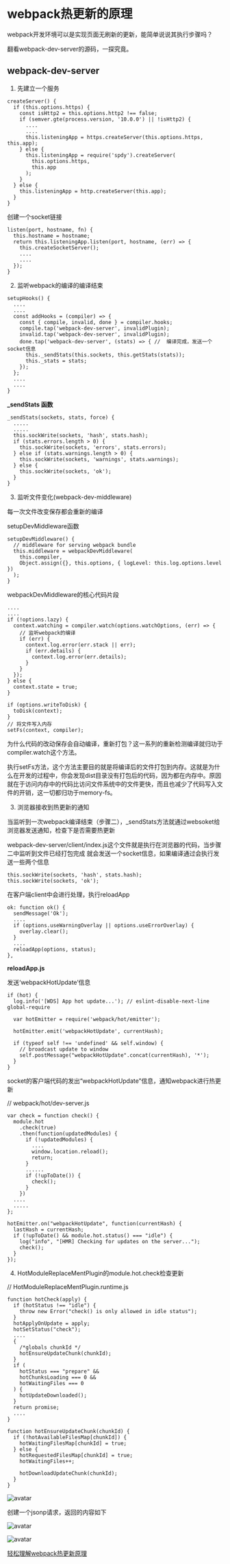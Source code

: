 # webpack热更新的原理

webpack开发环境可以是实现页面无刷新的更新，能简单说说其执行步骤吗？

翻看webpack-dev-server的源码，一探究竟。

## webpack-dev-server

1. 先建立一个服务
```
createServer() {
  if (this.options.https) {
    const isHttp2 = this.options.http2 !== false;
    if (semver.gte(process.version, '10.0.0') || !isHttp2) {
      ....
      ....
      this.listeningApp = https.createServer(this.options.https, this.app);
    } else {
      this.listeningApp = require('spdy').createServer(
        this.options.https,
        this.app
      );
    }
  } else {
    this.listeningApp = http.createServer(this.app);
  }
}
```

创建一个socket链接
```
listen(port, hostname, fn) {
  this.hostname = hostname;
  return this.listeningApp.listen(port, hostname, (err) => {
    this.createSocketServer();
    ....
    ....
  });
}
```

2. 监听webpack的编译的编译结束

```
setupHooks() {
  ....
  ....
  const addHooks = (compiler) => {
    const { compile, invalid, done } = compiler.hooks;
    compile.tap('webpack-dev-server', invalidPlugin);
    invalid.tap('webpack-dev-server', invalidPlugin);
    done.tap('webpack-dev-server', (stats) => { //  编译完成，发送一个socket信息
      this._sendStats(this.sockets, this.getStats(stats));
      this._stats = stats;
    });
  };
  ....
  ....
}
```

**_sendStats 函数**

```
_sendStats(sockets, stats, force) {
  .....
  .....
  this.sockWrite(sockets, 'hash', stats.hash);
  if (stats.errors.length > 0) {
    this.sockWrite(sockets, 'errors', stats.errors);
  } else if (stats.warnings.length > 0) {
    this.sockWrite(sockets, 'warnings', stats.warnings);
  } else {
    this.sockWrite(sockets, 'ok');
  }
}
```

3. 监听文件变化(webpack-dev-middleware)

每一次文件改变保存都会重新的编译

setupDevMiddleware函数
```
setupDevMiddleware() {
  // middleware for serving webpack bundle
  this.middleware = webpackDevMiddleware(
    this.compiler,
    Object.assign({}, this.options, { logLevel: this.log.options.level })
  );
}
```

webpackDevMiddleware的核心代码片段

```
....
....
if (!options.lazy) {
  context.watching = compiler.watch(options.watchOptions, (err) => {
    // 监听webpack的编译
    if (err) {
      context.log.error(err.stack || err);
      if (err.details) {
        context.log.error(err.details);
      }
    }
  });
} else {
  context.state = true;
}

if (options.writeToDisk) {
  toDisk(context);
}
// 将文件写入内存
setFs(context, compiler);
```
为什么代码的改动保存会自动编译，重新打包？这一系列的重新检测编译就归功于compiler.watch这个方法。

执行setFs方法，这个方法主要目的就是将编译后的文件打包到内存。这就是为什么在开发的过程中，你会发现dist目录没有打包后的代码，因为都在内存中。原因就在于访问内存中的代码比访问文件系统中的文件更快，而且也减少了代码写入文件的开销，这一切都归功于memory-fs。

3. 浏览器接收到热更新的通知

当监听到一次webpack编译结束（步骤二），_sendStats方法就通过websoket给浏览器发送通知，检查下是否需要热更新

webpack-dev-server/client/index.js这个文件就是执行在浏览器的代码，当步骤二中监听到文件已经打包完成
就会发送一个socket信息，如果编译通过会执行发送一些两个信息
```
this.sockWrite(sockets, 'hash', stats.hash);
this.sockWrite(sockets, 'ok');
```

在客户端client中会进行处理，执行reloadApp
```
ok: function ok() {
  sendMessage('Ok');
  ....
  if (options.useWarningOverlay || options.useErrorOverlay) {
    overlay.clear();
  }
  ....
  reloadApp(options, status);
},
```
**reloadApp.js**

发送‘webpackHotUpdate’信息
```
if (hot) {
  log.info('[WDS] App hot update...'); // eslint-disable-next-line global-require

  var hotEmitter = require('webpack/hot/emitter');

  hotEmitter.emit('webpackHotUpdate', currentHash);

  if (typeof self !== 'undefined' && self.window) {
    // broadcast update to window
    self.postMessage("webpackHotUpdate".concat(currentHash), '*');
  }
} 
```

socket的客户端代码的发出“webpackHotUpdate”信息，通知webpack进行热更新

// webpack/hot/dev-server.js
```
var check = function check() {
  module.hot
    .check(true)
    .then(function(updatedModules) {
      if (!updatedModules) {
        ....
        window.location.reload();
        return;
      }
      ......
      if (!upToDate()) {
        check();
      }
    })
  ....
  .....
};

hotEmitter.on("webpackHotUpdate", function(currentHash) {
  lastHash = currentHash;
  if (!upToDate() && module.hot.status() === "idle") {
    log("info", "[HMR] Checking for updates on the server...");
    check();
  }
});
```

4. HotModuleReplaceMentPlugin的module.hot.check检查更新

// HotModuleReplaceMentPlugin.runtime.js

```
function hotCheck(apply) {
  if (hotStatus !== "idle") {
    throw new Error("check() is only allowed in idle status");
  }
  hotApplyOnUpdate = apply;
  hotSetStatus("check");
  ....
  {
    /*globals chunkId */
    hotEnsureUpdateChunk(chunkId);
  }
  if (
    hotStatus === "prepare" &&
    hotChunksLoading === 0 &&
    hotWaitingFiles === 0
  ) {
    hotUpdateDownloaded();
  }
  return promise;
  ....
}

function hotEnsureUpdateChunk(chunkId) {
  if (!hotAvailableFilesMap[chunkId]) {
    hotWaitingFilesMap[chunkId] = true;
  } else {
    hotRequestedFilesMap[chunkId] = true;
    hotWaitingFiles++;
    
    hotDownloadUpdateChunk(chunkId);
  }
}
```

![avatar](../assets/hot_update_module.png)

创建一个jsonp请求，返回的内容如下

![avatar](../assets/webpack_hot_update.png)

![avatar](../assets/hot_add_update_chunk.png)


[轻松理解webpack热更新原理](https://juejin.im/post/5de0cfe46fb9a071665d3df0#heading-3)